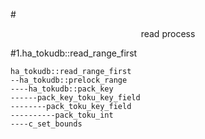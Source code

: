 #<center>read process</center>

#1.ha_tokudb::read_range_first

```
ha_tokudb::read_range_first
--ha_tokudb::prelock_range
----ha_tokudb::pack_key
------pack_key_toku_key_field
--------pack_toku_key_field
----------pack_toku_int
----c_set_bounds
```